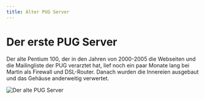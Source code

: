 ```yaml
---
title: Alter PUG Server
---
```

# Der erste PUG Server

Der alte Pentium 100, der in den Jahren von 2000-2005 die Webseiten und die Mailingliste der PUG verarztet hat, lief noch ein paar Monate lang bei Martin als Firewall und DSL-Router. Danach wurden die Innereien ausgebaut und das Gehäuse anderweitig verwertet.

![Der alte PUG Server ](/doc/uploads/die_pug/Alter-pug-server.jpg?height=400px)

